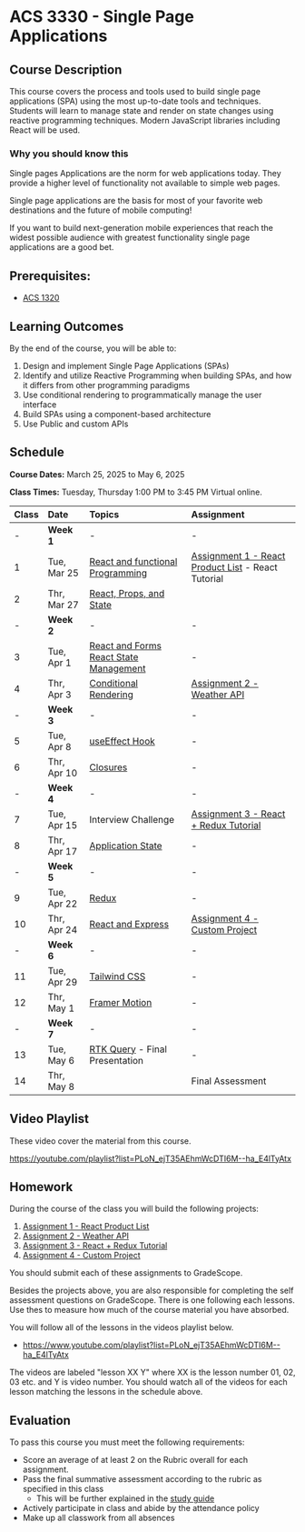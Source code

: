 # ACS 3330 - Single Page Applications

<!-- | Course Section | Instructor | Slack Channel | Course Website | Instructor 1-on-1 | Tracker |
| :---: | :---: | :---: | :---: | :---: | :---: |
| A | **@mitchell** | `#few-2-3` | [make.sc/few2.3](https://make.sc/few2.3) | [Virtual Office](https://make.sc/mitchell-zoom) | [GradeScope](https://www.gradescope.com) | -->

## Course Description

This course covers the process and tools used to build single page applications (SPA) using the most up-to-date tools and techniques. Students will learn to manage state and render on state changes using reactive programming techniques. Modern JavaScript libraries including React will be used.

### Why you should know this

Single pages Applications are the norm for web applications today. They provide a higher level of functionality not available to simple web pages.

Single page applications are the basis for most of your favorite web destinations and the future of mobile computing!

If you want to build next-generation mobile experiences that reach the widest possible audience with greatest functionality single page applications are a good bet.

## Prerequisites:  

- [ACS 1320](https://github.com/Tech-at-DU/ACS-1320-JavaScript-Foundations)

<!-- ## Course Specifics

**Course Delivery**: online | 7 weeks | 14 sessions

**Course Credits**: 3 units | 37.5 Seat Hours | 75 Total Hours -->

## Learning Outcomes

By the end of the course, you will be able to:

1. Design and implement Single Page Applications (SPAs)
1. Identify and utilize Reactive Programming when building SPAs, and how it differs from other programming paradigms
1. Use conditional rendering to programmatically manage the user interface
1. Build SPAs using a component-based architecture
1. Use Public and custom APIs

## Schedule

**Course Dates:** March 25, 2025 to May 6, 2025

**Class Times:** Tuesday, Thursday 1:00 PM to 3:45 PM Virtual online.

| Class | Date | Topics | Assignment |
|:------|:-----|:-------|:-----------|
|  -    | **Week 1**  | - | - | - |
|  1    | Tue, Mar 25 | [React and functional Programming] | [Assignment 1 - React Product List] - React Tutorial |
|  2    | Thr, Mar 27 | [React, Props, and State] |
|  -    | **Week 2**  | - | - | - |
|  3    | Tue, Apr  1 | [React and Forms] [React State Management] | - |
|  4    | Thr, Apr  3 | [Conditional Rendering] | [Assignment 2 - Weather API] |
|  -    | **Week 3**  | - | - | - |
|  5    | Tue, Apr  8 | [useEffect Hook] | - |
|  6    | Thr, Apr 10 | [Closures] | - |
|  -    | **Week 4**  | - | - | - |
|  7    | Tue, Apr 15 | Interview Challenge | [Assignment 3 - React + Redux Tutorial] |
|  8    | Thr, Apr 17 | [Application State] | - |
|  -    | **Week 5**  | - | - | - |
|  9    | Tue, Apr 22 | [Redux] | - |
| 10    | Thr, Apr 24 | [React and Express] | [Assignment 4 - Custom Project] |
|  -    | **Week 6**  | - | - | - |
| 11    | Tue, Apr 29 | [Tailwind CSS] | - |
| 12    | Thr, May  1 | [Framer Motion] | - |
|  -    | **Week 7**  | - | - | - |
| 13    | Tue, May  6 | [RTK Query] - Final Presentation| - | 
| 14    | Thr, May  8 |  | Final Assessment | - |

[React and functional Programming]: Lessons/lesson-01.md
[React, Props, and State]: Lessons/lesson-02.md
[React and Forms]: Lessons/lesson-03.md
[React State Management]: Lessons/lesson-03-new.md
[React Lab]: Lessons/lesson-04.md
[Conditional Rendering]: Lessons/lesson-05.md
[Callbacks and Promises]: Lessons/lesson-06.md
[Making Network Requests]: Lessons/lesson-07.md
[Application State]: Lessons/lesson-08.md
[Redux]: Lessons/lesson-09.md
[Redux Part 2]: Lessons/lesson-10.md
[React and Express]: Lessons/react-express.md
[useEffect Hook]: Lessons/lesson-11.md
[Present Final Projects]: Lessons/lesson-12.md
[Tailwind CSS]: Lessons/tailwind.md
[Framer Motion]: Lessons/framer-motion.md
[RTK Query]: https://github.com/Tech-at-DU/redux-toolkit-async

[Closures]: Lessons/closures.md

[Lab 01]: Lessons/lab-01.md
[Lab 02]: Lessons/lab-02.md
[Lab 03]: Lessons/lab-03.md
[Lab 04]: Lessons/lab-04.md

[Assignment 1 - React Product List]: Assignments/Assignment-01.md
[Assignment 2 - Weather API]: Assignments/Assignment-02.md
[Assignment 3 - React + Redux Tutorial]: Assignments/Assignment-03.md
[Assignment 4 - Custom Project]: Assignments/Assignment-04.md

## Video Playlist

These video cover the material from this course.

https://youtube.com/playlist?list=PLoN_ejT35AEhmWcDTI6M--ha_E4lTyAtx

## Homework

During the course of the class you will build the following projects: 

1. [Assignment 1 - React Product List](Assignments/Assignment-01.md)
2. [Assignment 2 - Weather API](Assignments/Assignment-02.md)
3. [Assignment 3 - React + Redux Tutorial](Assignments/Assignment-03.md)
4. [Assignment 4 - Custom Project](Assignments/Assignment-04.md)

You should submit each of these assignments to GradeScope. 

Besides the projects above, you are also responsible for completing the self assessment questions on GradeScope. There is one following each lessons. Use thes to measure how much of the course material you have absorbed. 

You will follow all of the lessons in the videos playlist below. 

- https://www.youtube.com/playlist?list=PLoN_ejT35AEhmWcDTI6M--ha_E4lTyAtx

The videos are labeled "lesson XX Y" where XX is the lesson number 01, 02, 03 etc. and Y is video number. You should watch all of the videos for each lesson matching the lessons in the schedule above. 

## Evaluation
To pass this course you must meet the following requirements:

- Score an average of at least 2 on the Rubric overall for each assignment. 
- Pass the final summative assessment according to the rubric as specified in this class
    - This will be further explained in the [study guide](study-guide.md)
- Actively participate in class and abide by the attendance policy
- Make up all classwork from all absences

